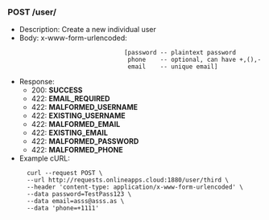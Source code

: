### POST /user/<username>  
* Description: Create a new individual user
* Body: x-www-form-urlencoded: 
  ```
                               [password -- plaintext password 
                                phone    -- optional, can have +,(),- 
                                email    -- unique email]
* Response:
    * 200: **SUCCESS**
    * 422: **EMAIL_REQUIRED**
    * 422: **MALFORMED_USERNAME**
    * 422: **EXISTING_USERNAME**
    * 422: **MALFORMED_EMAIL**
    * 422: **EXISTING_EMAIL**
    * 422: **MALFORMED_PASSWORD**
    * 422: **MALFORMED_PHONE**
* Example cURL:
  ```
    curl --request POST \
    --url http://requests.onlineapps.cloud:1880/user/third \
    --header 'content-type: application/x-www-form-urlencoded' \
    --data password=TestPass123 \
    --data email=asss@asss.as \
    --data 'phone=+1111'
